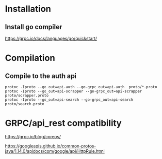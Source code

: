 # Installation

## Install go compiler

https://grpc.io/docs/languages/go/quickstart/

# Compilation

## Compile to the auth api

```
protoc -Iproto --go_out=api-auth --go-grpc_out=api-auth  proto/*.proto
protoc -Iproto --go_out=api-scrapper --go-grpc_out=api-scrapper  proto/scrapper.proto
protoc -Iproto --go_out=api-search --go-grpc_out=api-search  proto/search.proto
```

# GRPC/api_rest compatibility

https://grpc.io/blog/coreos/

https://googleapis.github.io/common-protos-java/1.14.0/apidocs/com/google/api/HttpRule.html